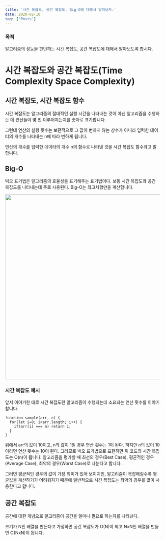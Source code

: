 ```yaml
---
title: '시간 복잡도, 공간 복잡도, Big-O에 대해서 알아보자.'
date: 2020-02-10
tag: ['Posts']
---
```


### 목적

알고리즘의 성능을 판단하는 시간 복잡도, 공간 복잡도에 대해서 알아보도록 합시다.

# 시간 복잡도와 공간 복잡도(Time Complexity Space Complexity)

## 시간 복잡도, 시간 복잡도 함수

시간 복잡도는 알고리즘의 절대적인 실행 시간을 나타내는 것이 아닌 알고리즘을 수행하는 데 연산들이 몇 번 이루어지는지를 숫자로 표기합니다.

그런데 연산의 실행 횟수는 보편적으로 그 값이 변하지 않는 상수가 아니라 입력한 데이터의 개수를 나타내는 n에 따라 변하게 됩니다.

연산의 개수를 입력한 데이터의 개수 n의 함수로 나타낸 것을 시간 복잡도 함수라고 말합니다.

## Big-O

빅오 표기법은 알고리즘의 효율성을 표기해주는 표기법이다.
보통 시간 복잡도와 공간 복잡도를 나타내는데 주로 사용된다.
Big-O는 최고차항만을 계산합니다.

<img src='/assets/images/big-o.png' width='600px' height='600px'/>

### 시간 복잡도 예시

앞서 이야기한 대로 시간 복잡도란 알고리즘이 수행되는데 소요되는 연산 횟수를 이야기합니다.

```
function sample(arr, n) {
  for(let i=0; i<arr.length; i++) {
    if(arr[i] === n) return i;
  }
}
```

위에서 arr의 값이 10이고, n의 값이 1일 경우 연산 횟수는 1이 된다. 하지만 n의 값이 10이라면 연산 횟수는 10이 된다. 그러므로 빅오 표기법으로 표현하면 위 코드의 시간 복잡도는 O(n)이 됩니다. 알고리즘을 평가할 때 최선의 경우(Best Case), 평균적인 경우(Average Case), 최악의 경우(Worst Case)로 나눈다고 합니다.

그러면 평균적인 경우의 값이 가장 의미가 있어 보이지만, 알고리즘이 복잡해질수록 평균값을 계산하기가 어려워지기 때문에 일반적으로 시간 복잡도는 최악의 경우를 많이 사용한다고 합니다.

## 공간 복잡도

공간에 대한 개념으로 알고리즘이 공간을 얼마나 필요로 하는지를 나타낸다.

크기가 N인 배열을 만든다고 가정하면 공간 복잡도가 O(N)이 되고 NxN인 배열을 만들면 O(NxN)이 됩니다.
